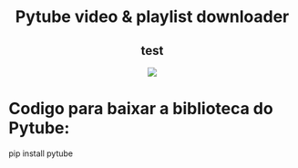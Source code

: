 <html>
<h1 align=center>
 Pytube video & playlist downloader
  </h1>  

<h2 align=center>
    test
</h2>   
<p align="center">

<img src="http://img.shields.io/static/v1?label=STATUS&message=EM%20DESENVOLVIMENTO&color=GREEN&style=for-the-badge"/>
</p>
<h1>
  Codigo para baixar a biblioteca do Pytube: 
</h1>
  <p>
    pip install pytube
  </p>
</html>

